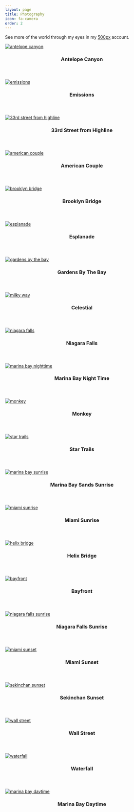 ```yaml
---
layout: page
title: Photography
icon: fa-camera
order: 2
---
```


<p>See more of the world through my eyes in my <a href="{{- site.github_url -}}" target="_blank" rel="noopener">500px</a> account.</p>

<div class="row">
	<div class="4u 12u$(mobile)">
		<div class="item">
			<a href="https://drive.google.com/uc?export=view&id=1DA8a5iyuu6zwqrvV5fLD_wmb3c2PCN-g" target="_blank" rel="noopener" class="image fit">
				<img src="https://drive.google.com/uc?export=view&id=1DA8a5iyuu6zwqrvV5fLD_wmb3c2PCN-g" alt="antelope canyon" />
			</a>
			<header>
				<h3>Antelope Canyon</h3>
			</header>
		</div>
		<div class="item">
			<a href="https://drive.google.com/uc?export=view&id=1x1xxc7ag9WYFyrTOAKT_A-mdZnM7YsQP" target="_blank" rel="noopener" class="image fit">
				<img src="https://drive.google.com/uc?export=view&id=1x1xxc7ag9WYFyrTOAKT_A-mdZnM7YsQP" alt="emissions" />
			</a>
			<header>
				<h3>Emissions</h3>
			</header>
		</div>
		<div class="item">
			<a href="https://drive.google.com/uc?export=view&id=1Uny7c007sOhFzxbV33XzbJNZwYpNENpQ" target="_blank" rel="noopener" class="image fit">
				<img src="https://drive.google.com/uc?export=view&id=1Uny7c007sOhFzxbV33XzbJNZwYpNENpQ" alt="33rd street from highline" />
			</a>
			<header>
				<h3>33rd Street from Highline</h3>
			</header>
		</div>
		<div class="item">
			<a href="https://drive.google.com/uc?export=view&id=12uKqij2CP-L2Jf-yP8iLkedPgNl4wvXD" target="_blank" rel="noopener" class="image fit">
				<img src="https://drive.google.com/uc?export=view&id=12uKqij2CP-L2Jf-yP8iLkedPgNl4wvXD" alt="american couple" />
			</a>
			<header>
				<h3>American Couple</h3>
			</header>
		</div>
		<div class="item">
			<a href="https://drive.google.com/uc?export=view&id=1mMmQavrIGjp78pfz-KhnCK-3P6-4ukMX" target="_blank" rel="noopener" class="image fit">
				<img src="https://drive.google.com/uc?export=view&id=1mMmQavrIGjp78pfz-KhnCK-3P6-4ukMX" alt="brooklyn bridge" />
			</a>
			<header>
				<h3>Brooklyn Bridge</h3>
			</header>
		</div>
		<div class="item">
			<a href="https://drive.google.com/uc?export=view&id=1uBg3jzHWlZbtE7_VwIFFQSrSCuo5pnbV" target="_blank" rel="noopener" class="image fit">
				<img src="https://drive.google.com/uc?export=view&id=1uBg3jzHWlZbtE7_VwIFFQSrSCuo5pnbV" alt="esplanade" />
			</a>
			<header>
				<h3>Esplanade</h3>
			</header>
		</div>
		<div class="item">
			<a href="https://drive.google.com/uc?export=view&id=1GOZbUmS27BCks9sAX07oBysb3akf7KYc" target="_blank" rel="noopener" class="image fit">
				<img src="https://drive.google.com/uc?export=view&id=1GOZbUmS27BCks9sAX07oBysb3akf7KYc" alt="gardens by the bay" />
			</a>
			<header>
				<h3>Gardens By The Bay</h3>
			</header>
		</div>
	</div>
	<div class="4u 12u$(mobile)">
  		<div class="item">
			<a href="https://drive.google.com/uc?export=view&id=1MOV7jDi7FAq_p-YD4ii9Lr-heijiUlun" target="_blank" rel="noopener" class="image fit">
				<img src="https://drive.google.com/uc?export=view&id=1MOV7jDi7FAq_p-YD4ii9Lr-heijiUlun" alt="milky way" />
			</a>
			<header>
				<h3>Celestial</h3>
			</header>
		</div>
		<div class="item">
			<a href="https://drive.google.com/uc?export=view&id=1S2xFBKBj7EHriCIb7HRuWue45BqhoKHm" target="_blank" rel="noopener" class="image fit">
				<img src="https://drive.google.com/uc?export=view&id=1S2xFBKBj7EHriCIb7HRuWue45BqhoKHm" alt="niagara falls" />
			</a>
			<header>
				<h3>Niagara Falls</h3>
			</header>
		</div>
		<div class="item">
			<a href="https://drive.google.com/uc?export=view&id=1mVs6a_KD4WYKl-1YXSoz24RXyegwzqSF" target="_blank" rel="noopener" class="image fit">
				<img src="https://drive.google.com/uc?export=view&id=1mVs6a_KD4WYKl-1YXSoz24RXyegwzqSF" alt="marina bay nighttime" />
			</a>
			<header>
				<h3>Marina Bay Night Time</h3>
			</header>
		</div>
		<div class="item">
			<a href="https://drive.google.com/uc?export=view&id=1SdCcf7n32spGHHVAqeTA8Y_Kze3R71dH" target="_blank" rel="noopener" class="image fit">
				<img src="https://drive.google.com/uc?export=view&id=1SdCcf7n32spGHHVAqeTA8Y_Kze3R71dH" alt="monkey" />
			</a>
			<header>
				<h3>Monkey</h3>
			</header>
		</div>
		<div class="item">
			<a href="https://drive.google.com/uc?export=view&id=1zGF3FOUGsY6GQi7dDDhp-Nk8w0hZUoaW" target="_blank" rel="noopener" class="image fit">
				<img src="https://drive.google.com/uc?export=view&id=1zGF3FOUGsY6GQi7dDDhp-Nk8w0hZUoaW" alt="star trails" />
			</a>
			<header>
				<h3>Star Trails</h3>
			</header>
		</div>
		<div class="item">
			<a href="https://drive.google.com/uc?export=view&id=1uXBHpLsXF0XngpaDq76tc-Eg9NeNdkPd" target="_blank" rel="noopener" class="image fit">
				<img src="https://drive.google.com/uc?export=view&id=1uXBHpLsXF0XngpaDq76tc-Eg9NeNdkPd" alt="marina bay sunrise" />
			</a>
			<header>
				<h3>Marina Bay Sands Sunrise</h3>
			</header>
		</div>
		<div class="item">
			<a href="https://drive.google.com/uc?export=view&id=142IfAnu18f25OQrPtIFMm3t253nEvlLu" target="_blank" rel="noopener" class="image fit">
				<img src="https://drive.google.com/uc?export=view&id=142IfAnu18f25OQrPtIFMm3t253nEvlLu" alt="miami sunrise" />
			</a>
			<header>
				<h3>Miami Sunrise</h3>
			</header>
		</div>
	</div>
	<div class="4u 12u$(mobile)">
		<div class="item">
			<a href="https://drive.google.com/uc?export=view&id=1HCPbNgPy_2R1dr7HTdBbHovQSpaQmzLa" target="_blank" rel="noopener" class="image fit">
				<img src="https://drive.google.com/uc?export=view&id=1HCPbNgPy_2R1dr7HTdBbHovQSpaQmzLa" alt="helix bridge" />
			</a>
			<header>
				<h3>Helix Bridge</h3>
			</header>
		</div>
		<div class="item">
			<a href="https://drive.google.com/uc?export=view&id=1X-gcP8xmsXvgd7ziBF51G_4JttYfuEvE" target="_blank" rel="noopener" class="image fit">
				<img src="https://drive.google.com/uc?export=view&id=1X-gcP8xmsXvgd7ziBF51G_4JttYfuEvE" alt="bayfront" />
			</a>
			<header>
				<h3>Bayfront</h3>
			</header>
		</div>
		<div class="item">
			<a href="https://drive.google.com/uc?export=view&id=1n1aES_1ne_4jeSrpRvxl6VAJuexSZ5TM" target="_blank" rel="noopener" class="image fit">
				<img src="https://drive.google.com/uc?export=view&id=1n1aES_1ne_4jeSrpRvxl6VAJuexSZ5TM" alt="niagara falls sunrise" />
			</a>
			<header>
				<h3>Niagara Falls Sunrise</h3>
			</header>
		</div>
		<div class="item">
			<a href="https://drive.google.com/uc?export=view&id=1hjsYRV3epwoLp_Dt1HC2FDMcrC4gtejp" target="_blank" rel="noopener" class="image fit">
				<img src="https://drive.google.com/uc?export=view&id=1hjsYRV3epwoLp_Dt1HC2FDMcrC4gtejp" alt="miami sunset" />
			</a>
			<header>
				<h3>Miami Sunset</h3>
			</header>
		</div>
		<div class="item">
			<a href="https://drive.google.com/uc?export=view&id=1jAv_OUZVzAPgx_oTWIXTiT2vV5dH40Q9" target="_blank" rel="noopener" class="image fit">
				<img src="https://drive.google.com/uc?export=view&id=1jAv_OUZVzAPgx_oTWIXTiT2vV5dH40Q9" alt="sekinchan sunset" />
			</a>
			<header>
				<h3>Sekinchan Sunset</h3>
			</header>
		</div>
		<div class="item">
			<a href="https://drive.google.com/uc?export=view&id=1W4rqcvHe6IazGeLt9ZRqvyqy1Uzw5qYA" target="_blank" rel="noopener" class="image fit">
				<img src="https://drive.google.com/uc?export=view&id=1W4rqcvHe6IazGeLt9ZRqvyqy1Uzw5qYA" alt="wall street" />
			</a>
			<header>
				<h3>Wall Street</h3>
			</header>
		</div>
		<div class="item">
			<a href="https://drive.google.com/uc?export=view&id=16qEH_Stzg7w-8ni3ztLB6JKb6ysploE7" target="_blank" rel="noopener" class="image fit">
				<img src="https://drive.google.com/uc?export=view&id=16qEH_Stzg7w-8ni3ztLB6JKb6ysploE7" alt="waterfall" />
			</a>
			<header>
				<h3>Waterfall</h3>
			</header>
		</div>
		<div class="item">
			<a href="https://drive.google.com/uc?export=view&id=1u002zr5CJYxFyK_cBrZLZM5x90MhHXdd" target="_blank" rel="noopener" class="image fit">
				<img src="https://drive.google.com/uc?export=view&id=1u002zr5CJYxFyK_cBrZLZM5x90MhHXdd" alt="marina bay daytime" />
			</a>
			<header>
				<h3>Marina Bay Daytime</h3>
			</header>
		</div>
	</div>
</div>